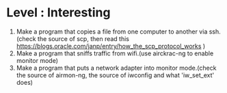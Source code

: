 # Level : Interesting
1. Make a program that copies a file from one computer to another via ssh.(check the source of scp, then read this https://blogs.oracle.com/janp/entry/how_the_scp_protocol_works )
2. Make a program that sniffs traffic from wifi.(use airckrac-ng to enable monitor mode)
3. Make a program that puts a network adapter into monitor mode.(check the source of airmon-ng, the source of iwconfig and what 'iw_set_ext' does)
